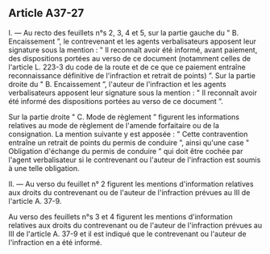 Article A37-27
----
I. ― Au recto des feuillets n°s 2, 3, 4 et 5, sur la partie gauche du " B.
Encaissement ”, le contrevenant et les agents verbalisateurs apposent leur
signature sous la mention : " Il reconnaît avoir été informé, avant paiement,
des dispositions portées au verso de ce document (notamment celles de l'article
L. 223-3 du code de la route et de ce que ce paiement entraîne reconnaissance
définitive de l'infraction et retrait de points) ”. Sur la partie droite du " B.
Encaissement ”, l'auteur de l'infraction et les agents verbalisateurs apposent
leur signature sous la mention : " Il reconnaît avoir été informé des
dispositions portées au verso de ce document ”.

Sur la partie droite " C. Mode de règlement ” figurent les informations
relatives au mode de règlement de l'amende forfaitaire ou de la consignation. La
mention suivante y est apposée : " Cette contravention entraîne un retrait de
points du permis de conduire ”, ainsi qu'une case " Obligation d'échange du
permis de conduire ” qui doit être cochée par l'agent verbalisateur si le
contrevenant ou l'auteur de l'infraction est soumis à une telle obligation.

II. ― Au verso du feuillet n° 2 figurent les mentions d'information relatives
aux droits du contrevenant ou de l'auteur de l'infraction prévues au III de
l'article A. 37-9.

Au verso des feuillets n°s 3 et 4 figurent les mentions d'information relatives
aux droits du contrevenant ou de l'auteur de l'infraction prévues au III de
l'article A. 37-9 et il est indiqué que le contrevenant ou l'auteur de
l'infraction en a été informé.
